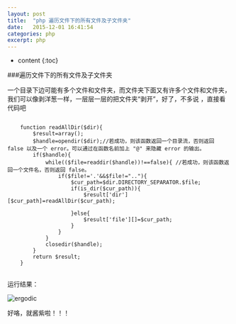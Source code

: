 ```yaml
---
layout: post
title:  "php 遍历文件下的所有文件及子文件夹"
date:   2015-12-01 16:41:54
categories: php
excerpt: php
---
```


* content
{:toc}

###遍历文件下的所有文件及子文件夹

  一个目录下边可能有多个文件和文件夹，而文件夹下面又有许多个文件和文件夹，我们可以像剥洋葱一样，一层层一层的把文件夹“剥开”，好了，不多说 ，直接看代码吧

<pre>
<code>
	function readAllDir($dir){
		$result=array();
		$handle=opendir($dir);//若成功，则该函数返回一个目录流，否则返回 false 以及一个 error。可以通过在函数名前加上 "@" 来隐藏 error 的输出。
		if($handle){
			while(($file=readdir($handle))!==false){ //若成功，则该函数返回一个文件名，否则返回 false。
				if($file!='.'&&$file!=".."){
					$cur_path=$dir.DIRECTORY_SEPARATOR.$file;
					if(is_dir($cur_path)){
						$result['dir'][$cur_path]=readAllDir($cur_path);

					}else{
						$result['file'][]=$cur_path;
					}
				}
			}
			closedir($handle);
		}
		return $result;
	}
</code>
</pre>

运行结果：

![ergodic](http://hexing-w.github.io/css/pics/ergodic.png) 

好咯，就酱紫啦！！！
